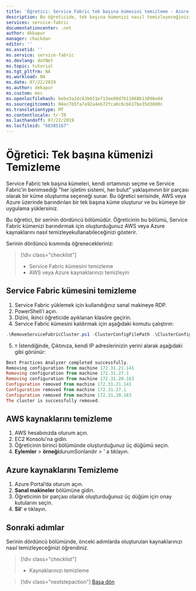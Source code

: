 ```yaml
---
title: 'Öğretici: Service Fabric tek başına kümesini temizleme - Azure Service Fabric | Microsoft Docs'
description: Bu öğreticide, tek başına kümenizi nasıl temizleyeceğinizi öğrenirsiniz
services: service-fabric
documentationcenter: .net
author: dkkapur
manager: chackdan
editor: ''
ms.assetid: ''
ms.service: service-fabric
ms.devlang: dotNet
ms.topic: tutorial
ms.tgt_pltfrm: NA
ms.workload: NA
ms.date: 07/22/2019
ms.author: dekapur
ms.custom: mvc
ms.openlocfilehash: bebe3a2dc83b651e713ee80d7b11068b13096e04
ms.sourcegitcommit: 04ec7b5fa7a92a4eb72fca6c6cb617be35d30d0c
ms.translationtype: MT
ms.contentlocale: tr-TR
ms.lasthandoff: 07/22/2019
ms.locfileid: "68385167"
---
```

# <a name="tutorial-clean-up-your-standalone-cluster"></a>Öğretici: Tek başına kümenizi Temizleme

Service Fabric tek başına kümeleri, kendi ortamınızı seçme ve Service Fabric’in benimsediği "her işletim sistemi, her bulut" yaklaşımının bir parçası olarak bir küme oluşturma seçeneği sunar. Bu öğretici serisinde, AWS veya Azure üzerinde barındırılan bir tek başına küme oluşturur ve bu kümeye bir uygulama yüklersiniz.

Bu öğretici, bir serinin dördüncü bölümüdür. Öğreticinin bu bölümü, Service Fabric kümenizi barındırmak için oluşturduğunuz AWS veya Azure kaynaklarını nasıl temizleyekullanabileceğinizi gösterir.

Serinin dördüncü kısmında öğrenecekleriniz:

> [!div class="checklist"]
> * Service Fabric kümesini temizleme
> * AWS veya Azure kaynaklarınızı temizleyin

## <a name="clean-up-service-fabric-cluster"></a>Service Fabric kümesini temizleme

1. Service Fabric yüklemek için kullandığınız sanal makineye RDP.
2. PowerShell’i açın.
3. Dizini, ikinci öğreticide ayıklanan klasöre geçirin.
4. Service Fabric kümesini kaldırmak için aşağıdaki komutu çalıştırın:

  ```powershell
  .\RemoveServiceFabricCluster.ps1 -ClusterConfigFilePath .\ClusterConfig.Unsecure.MultiMachine.json
  ```

5. `Y` İstendiğinde, Çıktınıza, kendi IP adreslerinizin yerini alarak aşağıdaki gibi görünür:

  ```powershell
  Best Practices Analyzer completed successfully.
  Removing configuration from machine 172.31.21.141
  Removing configuration from machine 172.31.27.1
  Removing configuration from machine 172.31.20.163
  Configuration removed from machine 172.31.21.141
  Configuration removed from machine 172.31.27.1
  Configuration removed from machine 172.31.20.163
  The cluster is successfully removed.
  ```

## <a name="clean-up-aws-resources"></a>AWS kaynaklarını temizleme

1. AWS hesabınızda oturum açın.
2. EC2 Konsolu'na gidin.
3. Öğreticinin birinci bölümünde oluşturduğunuz üç düğümü seçin.
4. **Eylemler** > **örneği**durumSonlandır > ' a tıklayın.

## <a name="clean-up-azure-resources"></a>Azure kaynaklarını Temizleme

1. Azure Portal’da oturum açın.
2. **Sanal makineler** bölümüne gidin.
3. Öğreticinin bir parçası olarak oluşturduğunuz üç düğüm için onay kutularını seçin.
4. **Sil**' e tıklayın.

## <a name="next-steps"></a>Sonraki adımlar

Serinin dördüncü bölümünde, önceki adımlarda oluşturulan kaynaklarınızı nasıl temizleyeceğinizi öğrendiniz.

> [!div class="checklist"]
> * Kaynaklarınızı temizleme

> [!div class="nextstepaction"]
> [Başa dön](service-fabric-tutorial-standalone-create-infrastructure.md)

